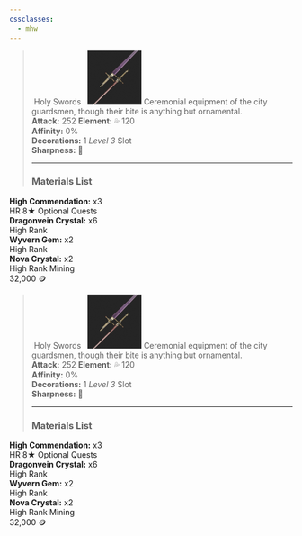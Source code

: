 ```yaml
---
cssclasses:
  - mhw
---
```

>  Holy Swords
>   ![placeholder.png](https://raw.githubusercontent.com/lunaria79/Jackalupes-Corner/refs/heads/main/00%20_resources/02FkH0.png)
Ceremonial equipment of the city guardsmen, though their bite is anything but ornamental.
**Attack:** 252 **Element:** 💦 120  
**Affinity:** 0%  
**Decorations:** 1 _Level 3_ Slot  
**Sharpness:** 🔵
> -- -- -- -- --
> ### Materials List
**High Commendation:** x3  
HR 8★ Optional Quests  
**Dragonvein Crystal:** x6  
High Rank  
**Wyvern Gem:** x2  
High Rank  
**Nova Crystal:** x2  
High Rank Mining  
32,000 🪙

>  Holy Swords
>   ![placeholder.png](https://raw.githubusercontent.com/lunaria79/Jackalupes-Corner/refs/heads/main/00%20_resources/02FkH0.png)
Ceremonial equipment of the city guardsmen, though their bite is anything but ornamental.
**Attack:** 252 **Element:** 💦 120  
**Affinity:** 0%  
**Decorations:** 1 _Level 3_ Slot  
**Sharpness:** 🔵
> -- -- -- -- --
> ### Materials List
**High Commendation:** x3  
HR 8★ Optional Quests  
**Dragonvein Crystal:** x6  
High Rank  
**Wyvern Gem:** x2  
High Rank  
**Nova Crystal:** x2  
High Rank Mining  
32,000 🪙